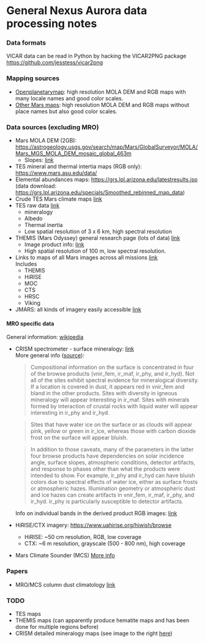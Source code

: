 # General Nexus Aurora data processing notes


### Data formats
VICAR data can be read in Python by hacking the VICAR2PNG package
https://github.com/jesstess/vicar2png

### Mapping sources
- [Openplanetarymap](https://openplanetarymap.netlify.app/): high resolution MOLA DEM and RGB maps with many locale names and good color scales.
- [Other Mars maps](http://chrisherwig.org/planets/): high resolution MOLA DEM and RGB maps without place names but also good color scales.

### Data sources (excluding MRO)
- Mars MOLA DEM (2GB): https://astrogeology.usgs.gov/search/map/Mars/GlobalSurveyor/MOLA/Mars_MGS_MOLA_DEM_mosaic_global_463m
	- Slopes: [link](https://www.jpl.nasa.gov/spaceimages/details.php?id=PIA02809)
- TES mineral and thermal intertia maps (RGB only): https://www.mars.asu.edu/data/
- Elemental abundances maps: https://grs.lpl.arizona.edu/latestresults.jsp (data download: https://grs.lpl.arizona.edu/specials/Smoothed_rebinned_map_data)
- Crude TES Mars climate maps [link](http://planetologia.elte.hu/mcdd/climatemaps.html)
- TES raw data [link](http://tes.asu.edu/products/index.html)
	- mineralogy
	- Albedo
	- Thermal inertia
	- Low spatial resolution of 3 x 6 km, high spectral resolution
- THEMIS (Mars Odyssey) general research page (lots of data) [link](https://themis.asu.edu/researchers)
	- Image product info: [link](http://static.mars.asu.edu/pds/ODTSDP_v1/document/sdpsis.pdf)
	- High spatial resolution of 100 m, low spectral resolution.
- Links to maps of all Mars images across all missions [link](https://themis.asu.edu/maps)  
	Includes
	- THEMIS
	- HiRISE
	- MOC
	- CTS
	- HRSC
	- Viking
- JMARS: all kinds of imagery easily accessible [link](https://jmars.mars.asu.edu/)

#### MRO specific data
General information: [wikipedia](https://en.wikipedia.org/wiki/Mars_Reconnaissance_Orbiter#Instruments)
- CRISM spectrometer - surface mineralogy: [link](http://crism-map.jhuapl.edu/#)  
	More general info ([source](crism-map.jhuapl.edu/popinterpret.php)):
	> Compositional information on the surface is concentrated in four of the browse products (vnir_fem, ir_maf, ir_phy, and ir_hyd). Not all of the sites exhibit spectral evidence for mineralogical diversity. If a location is covered in dust, it appears red in vnir_fem and bland in the other products. Sites with diversity in igneous mineralogy will appear interesting in ir_maf. Sites with minerals formed by interaction of crustal rocks with liquid water will appear interesting in ir_phy and ir_hyd.

	> Sites that have water ice on the surface or as clouds will appear pink, yellow or green in ir_ice, whereas those with carbon dioxide frost on the surface will appear bluish.

	> In addition to those caveats, many of the parameters in the latter four browse products have dependencies on solar incidence angle, surface slopes, atmospheric conditions, detector artifacts, and response to phases other than what the products were intended to show. For example, ir_phy and ir_hyd can have bluish colors due to spectral effects of water ice, either as surface frosts or atmospheric hazes. Illumination geometry or atmospheric dust and ice hazes can create artifacts in vnir_fem, ir_maf, ir_phy, and ir_hyd. ir_phy is particularly susceptible to detector artifacts.

	Info on individual bands in the derived product RGB images: [link](crism-map.jhuapl.edu/popir.php)

- HiRISE/CTX imagery: https://www.uahirise.org/hiwish/browse
	- HiRISE: ~50 cm resolution, RGB, low coverage
	- CTX: ~6 m resolution, grayscale (500 - 800 nm), high coverage

- Mars Climate Sounder (MCS)
	[More info](https://www.planetary.org/explore/projects/mcs/)

### Papers
- MRO/MCS column dust climatology [link](https://www.researchgate.net/publication/334558532_Martian_Year_34_Column_Dust_Climatology_from_Mars_Climate_Sounder_Observations_Reconstructed_Maps_and_Model_Simulations)

### TODO
- TES maps
- THEMIS maps (can apparently produce hematite maps and has been done for multiple regions before)
- CRISM detailed mineralogy maps (see image to the right [here](https://themis.asu.edu/node/5390))

